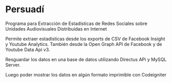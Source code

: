 # Persuadí
Programa para Extracción de Estadísticas de Redes Sociales sobre Unidades Audiovisuales Distribuidas en Internet

Permite extraer estadísticas desde los exports de CSV de Facebook Insight y Youtube Analytics. También desde la Open Graph API de Facebook y de Youtube Data Api v3.

Resguardar los datos en una base de datos utilizando Directus APi y MySQL Server.

Luego poder mostrar los datos en algún formato imprimible con Codeigniter
